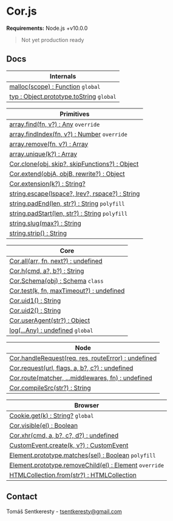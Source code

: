 # Cor.js

**Requirements:** Node.js +v10.0.0  
> Not yet production ready

## Docs

Internals|
-|
[malloc(scope) : Function](#docs) `global`|
[typ : Object.prototype.toString](#docs) `global`|


Primitives|
-|
[array.find(fn, v?) : Any](#docs) `override`|
[array.findIndex(fn, v?) : Number](#docs) `override`|
[array.remove(fn, v?) : Array](#docs)|
[array.unique(k?) : Array](#docs)|
[Cor.clone(obj, skip?, skipFunctions?) : Object](#docs)|
[Cor.extend(objA, objB, rewrite?) : Object](#docs)|
[Cor.extension(k?) : String?](#docs)|
[string.escape(lspace?, lrev?, rspace?) : String](#docs)|
[string.padEnd(len, str?) : String](#docs) `polyfill`|
[string.padStart(len, str?) : String](#docs) `polyfill`|
[string.slug(max?) : String](#docs)|
[string.strip() : String](#docs)|


Core|
-|
[Cor.all(arr, fn, next?) : undefined](#docs)|
[Cor.h(cmd, a?, b?) : String](#docs)|
[Cor.Schema(obj) : Schema](#docs) `class`|
[Cor.test(k, fn, maxTimeout?) : undefined](#docs)|
[Cor.uid1() : String](#docs)|
[Cor.uid2() : String](#docs)|
[Cor.userAgent(str?) : Object](#docs)|
[log(...Any) : undefined](#docs) `global`|


Node|
-|
[Cor.handleRequest(req, res, routeError) : undefined](#docs)|
[Cor.request(url, flags, a, b?, c?) : undefined](#docs)|
[Cor.route(matcher, ...middlewares, fn) : undefined](#docs)|
[Cor.compileSrc(str?) : String](#docs)|


Browser|
-|
[Cookie.get(k) : String?](#docs) `global`|
[Cor.visible(el) : Boolean](#docs)|
[Cor.xhr(cmd, a, b?, c?, d?) : undefined](#docs)|
[CustomEvent.create(k, v?) : CustomEvent](#docs)|
[Element.prototype.matches(sel) : Boolean](#docs) `polyfill`|
[Element.prototype.removeChild(el) : Element](#docs) `override`|
[HTMLCollection.from(str?) : HTMLCollection](#docs)|


## Contact

Tomáš Sentkeresty - [tsentkeresty@gmail.com](mailto:tsentkeresty@gmail.com)
